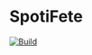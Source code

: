 # SpotiFete

[![Build](https://github.com/47-11/spotifete/actions/workflows/build.yml/badge.svg)](https://github.com/47-11/spotifete/actions/workflows/build.yml)
